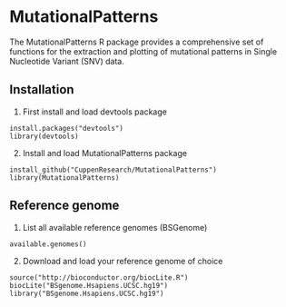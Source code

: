 # MutationalPatterns

The MutationalPatterns R package provides a comprehensive set of functions for the extraction and plotting of mutational patterns in Single Nucleotide Variant (SNV) data.

## Installation

1. First install and load devtools package

```{r}
install.packages("devtools")
library(devtools)
```
2. Install and load MutationalPatterns package

```{r}
install_github("CuppenResearch/MutationalPatterns")
library(MutationalPatterns)
```

## Reference genome

1. List all available reference genomes (BSGenome)

```{r}
available.genomes()
```
2. Download and load your reference genome of choice

```{r}
source("http://bioconductor.org/biocLite.R")
biocLite("BSgenome.Hsapiens.UCSC.hg19")
library("BSgenome.Hsapiens.UCSC.hg19")
```